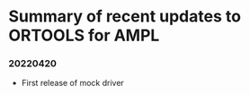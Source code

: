 Summary of recent updates to ORTOOLS for AMPL
=============================================

### 20220420
- First release of mock driver
